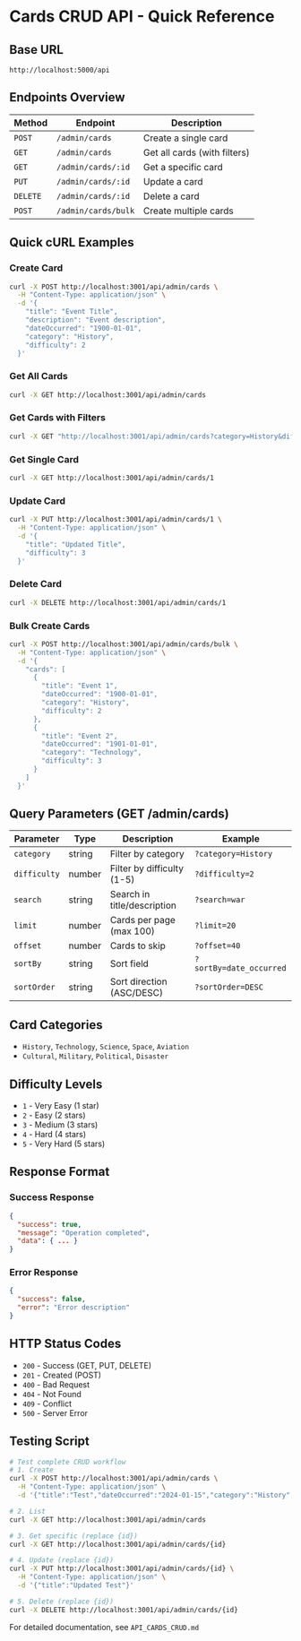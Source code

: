 # Cards CRUD API - Quick Reference

## Base URL
```
http://localhost:5000/api
```

## Endpoints Overview

| Method | Endpoint | Description |
|--------|----------|-------------|
| `POST` | `/admin/cards` | Create a single card |
| `GET` | `/admin/cards` | Get all cards (with filters) |
| `GET` | `/admin/cards/:id` | Get a specific card |
| `PUT` | `/admin/cards/:id` | Update a card |
| `DELETE` | `/admin/cards/:id` | Delete a card |
| `POST` | `/admin/cards/bulk` | Create multiple cards |

## Quick cURL Examples

### Create Card
```bash
curl -X POST http://localhost:3001/api/admin/cards \
  -H "Content-Type: application/json" \
  -d '{
    "title": "Event Title",
    "description": "Event description",
    "dateOccurred": "1900-01-01",
    "category": "History",
    "difficulty": 2
  }'
```

### Get All Cards
```bash
curl -X GET http://localhost:3001/api/admin/cards
```

### Get Cards with Filters
```bash
curl -X GET "http://localhost:3001/api/admin/cards?category=History&difficulty=2&limit=10"
```

### Get Single Card
```bash
curl -X GET http://localhost:3001/api/admin/cards/1
```

### Update Card
```bash
curl -X PUT http://localhost:3001/api/admin/cards/1 \
  -H "Content-Type: application/json" \
  -d '{
    "title": "Updated Title",
    "difficulty": 3
  }'
```

### Delete Card
```bash
curl -X DELETE http://localhost:3001/api/admin/cards/1
```

### Bulk Create Cards
```bash
curl -X POST http://localhost:3001/api/admin/cards/bulk \
  -H "Content-Type: application/json" \
  -d '{
    "cards": [
      {
        "title": "Event 1",
        "dateOccurred": "1900-01-01",
        "category": "History",
        "difficulty": 2
      },
      {
        "title": "Event 2",
        "dateOccurred": "1901-01-01",
        "category": "Technology",
        "difficulty": 3
      }
    ]
  }'
```

## Query Parameters (GET /admin/cards)

| Parameter | Type | Description | Example |
|-----------|------|-------------|---------|
| `category` | string | Filter by category | `?category=History` |
| `difficulty` | number | Filter by difficulty (1-5) | `?difficulty=2` |
| `search` | string | Search in title/description | `?search=war` |
| `limit` | number | Cards per page (max 100) | `?limit=20` |
| `offset` | number | Cards to skip | `?offset=40` |
| `sortBy` | string | Sort field | `?sortBy=date_occurred` |
| `sortOrder` | string | Sort direction (ASC/DESC) | `?sortOrder=DESC` |

## Card Categories
- `History`, `Technology`, `Science`, `Space`, `Aviation`
- `Cultural`, `Military`, `Political`, `Disaster`

## Difficulty Levels
- `1` - Very Easy (1 star)
- `2` - Easy (2 stars)
- `3` - Medium (3 stars)
- `4` - Hard (4 stars)
- `5` - Very Hard (5 stars)

## Response Format

### Success Response
```json
{
  "success": true,
  "message": "Operation completed",
  "data": { ... }
}
```

### Error Response
```json
{
  "success": false,
  "error": "Error description"
}
```

## HTTP Status Codes
- `200` - Success (GET, PUT, DELETE)
- `201` - Created (POST)
- `400` - Bad Request
- `404` - Not Found
- `409` - Conflict
- `500` - Server Error

## Testing Script
```bash
# Test complete CRUD workflow
# 1. Create
curl -X POST http://localhost:3001/api/admin/cards \
  -H "Content-Type: application/json" \
  -d '{"title":"Test","dateOccurred":"2024-01-15","category":"History","difficulty":2}'

# 2. List
curl -X GET http://localhost:3001/api/admin/cards

# 3. Get specific (replace {id})
curl -X GET http://localhost:3001/api/admin/cards/{id}

# 4. Update (replace {id})
curl -X PUT http://localhost:3001/api/admin/cards/{id} \
  -H "Content-Type: application/json" \
  -d '{"title":"Updated Test"}'

# 5. Delete (replace {id})
curl -X DELETE http://localhost:3001/api/admin/cards/{id}
```

For detailed documentation, see `API_CARDS_CRUD.md` 